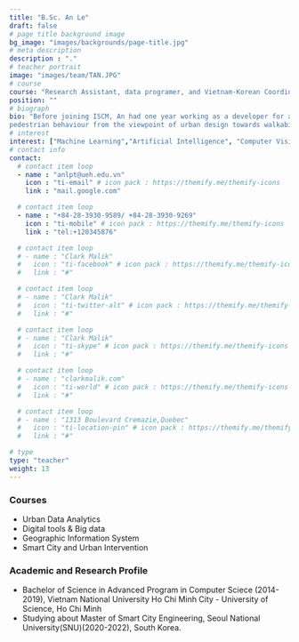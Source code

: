 ```yaml
---
title: "B.Sc. An Le"
draft: false
# page title background image
bg_image: "images/backgrounds/page-title.jpg"
# meta description
description : "."
# teacher portrait
image: "images/team/TAN.JPG"
# course
course: "Research Assistant, data programer, and Vietnam-Korean Coordinator"
position: ""
# biograph
bio: "Before joining ISCM, An had one year working as a developer for a well-known Japanese corporation, and a Vietnamese start-up developing enterprise. During this time, he had published two significant works: interactive digital signage and an education website. Currently, he is the youngest IT-Researcher at ISCM, mainly in charge of a platform for Interactive Simulation of
pedestrian behaviour from the viewpoint of urban design towards walkability. He is also a postgraduate in Urban Design and Smart City at National Seoul University to reinforce his knowledge. An always brings his best-offering as a core member in performing in-depth research for Smart City development."
# interest
interest: ["Machine Learning","Artificial Intelligence", "Computer Vision", "Agent Based Modelling"]
# contact info
contact:
  # contact item loop
  - name : "anlpt@ueh.edu.vn"
    icon : "ti-email" # icon pack : https://themify.me/themify-icons
    link : "mail.google.com"

  # contact item loop
  - name : "+84-28-3930-9589/ +84-28-3930-9269"
    icon : "ti-mobile" # icon pack : https://themify.me/themify-icons
    link : "tel:+120345876"

  # contact item loop
  # - name : "Clark Malik"
  #   icon : "ti-facebook" # icon pack : https://themify.me/themify-icons
  #   link : "#"

  # contact item loop
  # - name : "Clark Malik"
  #   icon : "ti-twitter-alt" # icon pack : https://themify.me/themify-icons
  #   link : "#"

  # contact item loop
  # - name : "Clark Malik"
  #   icon : "ti-skype" # icon pack : https://themify.me/themify-icons
  #   link : "#"

  # contact item loop
  # - name : "clarkmalik.com"
  #   icon : "ti-world" # icon pack : https://themify.me/themify-icons
  #   link : "#"

  # contact item loop
  # - name : "1313 Boulevard Cremazie,Quebec"
  #   icon : "ti-location-pin" # icon pack : https://themify.me/themify-icons
  #   link : "#"

# type
type: "teacher"
weight: 13
---
```


### Courses
* Urban Data Analytics
* Digital tools & Big data
* Geographic Information System
* Smart City and Urban Intervention

### Academic and Research Profile
* Bachelor of Science in Advanced Program in Computer Sciece (2014-2019), Vietnam National University Ho Chi Minh City - University of Science, Ho Chi Minh
* Studying about Master of Smart City Engineering, Seoul National University(SNU)(2020-2022), South Korea.